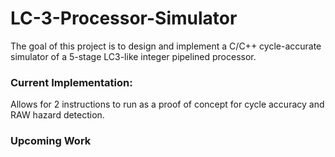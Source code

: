 # LC-3-Processor-Simulator
The goal of this project is to design and implement a C/C++ cycle-accurate simulator of a 5-stage LC3-like integer pipelined processor.

### Current Implementation: 
Allows for 2 instructions to run as a proof of concept for cycle accuracy and RAW hazard detection. 

### Upcoming Work 
